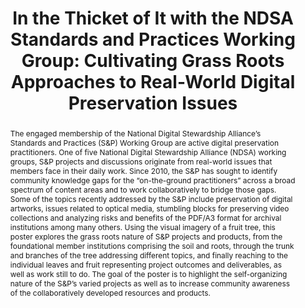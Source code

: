 ---
abstract: The engaged membership of the National Digital Stewardship Alliance’s Standards
  and Practices (S&P) Working Group are active digital preservation practitioners.
  One of five National Digital Stewardship Alliance (NDSA) working groups, S&P projects
  and discussions originate from real-world issues that members face in their daily
  work. Since 2010, the S&P has sought to identify community knowledge gaps for the
  “on-the-ground practitioners” across a broad spectrum of content areas and to work
  collaboratively to bridge those gaps. Some of the topics recently addressed by the
  S&P include preservation of digital artworks, issues related to optical media, stumbling
  blocks for preserving video collections and analyzing risks and benefits of the
  PDF/A3 format for archival institutions among many others. Using the visual imagery
  of a fruit tree, this poster explores the grass roots nature of S&P projects and
  products, from the foundational member institutions comprising the soil and roots,
  through the trunk and branches of the tree addressing different topics, and finally
  reaching to the individual leaves and fruit representing project outcomes and deliverables,
  as well as work still to do. The goal of the poster is to highlight the self-organizing
  nature of the S&P’s varied projects as well as to increase community awareness of
  the collaboratively developed resources and products.
creators:
- Atkins, Winston
- Engle, Erin
- Goethals, Andrea
- Jackson, Karl
- Kussmann, Carol
- Murray, Kate
- Paolillo, Michelle
- Soprano, Mariella
date: null
document_url: https://services.phaidra.univie.ac.at/api/object/o:429577/download
grand_parent: iPRES
institutions: []
keywords:
- best practices
- community
- collaboration
- education
- standards
- survey
landing_page_url: https://phaidra.univie.ac.at/o:429577
language: eng
layout: publication
license: CC BY 4.0 International
notes_url: null
parent: iPRES 2015
publication_type: poster
size: 452440
slides_url: null
source_name: iPRES
stream_url: null
title: 'In the Thicket of It with the NDSA Standards and Practices Working Group:
  Cultivating Grass Roots Approaches to Real-World Digital Preservation Issues'
year: 2015
---